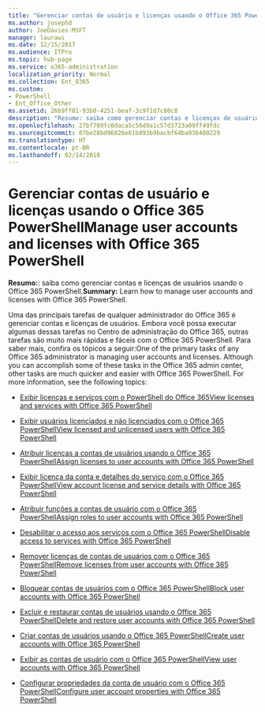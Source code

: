 ```yaml
---
title: "Gerenciar contas de usuário e licenças usando o Office 365 PowerShell"
ms.author: josephd
author: JoeDavies-MSFT
manager: laurawi
ms.date: 12/15/2017
ms.audience: ITPro
ms.topic: hub-page
ms.service: o365-administration
localization_priority: Normal
ms.collection: Ent_O365
ms.custom:
- PowerShell
- Ent_Office_Other
ms.assetid: 26b9ff81-93b0-4251-beaf-3c9f1d7c80c8
description: "Resumo: saiba como gerenciar contas e licenças de usuários usando o Office 365 PowerShell."
ms.openlocfilehash: 27bf709fc0daca5c56d9a1c57d3723a09ff49fdc
ms.sourcegitcommit: 07be28bd96826e61b893b9bacbf64ba936400229
ms.translationtype: HT
ms.contentlocale: pt-BR
ms.lasthandoff: 02/14/2018
---
```

# <a name="manage-user-accounts-and-licenses-with-office-365-powershell"></a><span data-ttu-id="b6943-103">Gerenciar contas de usuário e licenças usando o Office 365 PowerShell</span><span class="sxs-lookup"><span data-stu-id="b6943-103">Manage user accounts and licenses with Office 365 PowerShell</span></span>

 <span data-ttu-id="b6943-104">**Resumo:**: saiba como gerenciar contas e licenças de usuários usando o Office 365 PowerShell.</span><span class="sxs-lookup"><span data-stu-id="b6943-104">**Summary:** Learn how to manage user accounts and licenses with Office 365 PowerShell.</span></span>
  
<span data-ttu-id="b6943-p101">Uma das principais tarefas de qualquer administrador do Office 365 é gerenciar contas e licenças de usuários. Embora você possa executar algumas dessas tarefas no Centro de administração do Office 365, outras tarefas são muito mais rápidas e fáceis com o Office 365 PowerShell. Para saber mais, confira os tópicos a seguir:</span><span class="sxs-lookup"><span data-stu-id="b6943-p101">One of the primary tasks of any Office 365 administrator is managing user accounts and licenses. Although you can accomplish some of these tasks in the Office 365 admin center, other tasks are much quicker and easier with Office 365 PowerShell. For more information, see the following topics:</span></span>
  
- [<span data-ttu-id="b6943-108">Exibir licenças e serviços com o PowerShell do Office 365</span><span class="sxs-lookup"><span data-stu-id="b6943-108">View licenses and services with Office 365 PowerShell</span></span>](view-licenses-and-services-with-office-365-powershell.md)
    
- [<span data-ttu-id="b6943-109">Exibir usuários licenciados e não licenciados com o Office 365 PowerShell</span><span class="sxs-lookup"><span data-stu-id="b6943-109">View licensed and unlicensed users with Office 365 PowerShell</span></span>](view-licensed-and-unlicensed-users-with-office-365-powershell.md)
    
- [<span data-ttu-id="b6943-110">Atribuir licenças a contas de usuários usando o Office 365 PowerShell</span><span class="sxs-lookup"><span data-stu-id="b6943-110">Assign licenses to user accounts with Office 365 PowerShell</span></span>](assign-licenses-to-user-accounts-with-office-365-powershell.md)
    
- [<span data-ttu-id="b6943-111">Exibir licença da conta e detalhes do serviço com o Office 365 PowerShell</span><span class="sxs-lookup"><span data-stu-id="b6943-111">View account license and service details with Office 365 PowerShell</span></span>](view-account-license-and-service-details-with-office-365-powershell.md)
    
- [<span data-ttu-id="b6943-112">Atribuir funções a contas de usuário com o Office 365 PowerShell</span><span class="sxs-lookup"><span data-stu-id="b6943-112">Assign roles to user accounts with Office 365 PowerShell</span></span>](assign-roles-to-user-accounts-with-office-365-powershell.md)
    
- [<span data-ttu-id="b6943-113">Desabilitar o acesso aos serviços com o Office 365 PowerShell</span><span class="sxs-lookup"><span data-stu-id="b6943-113">Disable access to services with Office 365 PowerShell</span></span>](disable-access-to-services-with-office-365-powershell.md)
    
- [<span data-ttu-id="b6943-114">Remover licenças de contas de usuários com o Office 365 PowerShell</span><span class="sxs-lookup"><span data-stu-id="b6943-114">Remove licenses from user accounts with Office 365 PowerShell</span></span>](remove-licenses-from-user-accounts-with-office-365-powershell.md)
    
- [<span data-ttu-id="b6943-115">Bloquear contas de usuários com o Office 365 PowerShell</span><span class="sxs-lookup"><span data-stu-id="b6943-115">Block user accounts with Office 365 PowerShell</span></span>](block-user-accounts-with-office-365-powershell.md)
    
- [<span data-ttu-id="b6943-116">Excluir e restaurar contas de usuários usando o Office 365 PowerShell</span><span class="sxs-lookup"><span data-stu-id="b6943-116">Delete and restore user accounts with Office 365 PowerShell</span></span>](delete-and-restore-user-accounts-with-office-365-powershell.md)
    
- [<span data-ttu-id="b6943-117">Criar contas de usuários usando o Office 365 PowerShell</span><span class="sxs-lookup"><span data-stu-id="b6943-117">Create user accounts with Office 365 PowerShell</span></span>](create-user-accounts-with-office-365-powershell.md)
    
- [<span data-ttu-id="b6943-118">Exibir as contas de usuário com o Office 365 PowerShell</span><span class="sxs-lookup"><span data-stu-id="b6943-118">View user accounts with Office 365 PowerShell</span></span>](view-user-accounts-with-office-365-powershell.md)
    
- [<span data-ttu-id="b6943-119">Configurar propriedades da conta de usuário com o Office 365 PowerShell</span><span class="sxs-lookup"><span data-stu-id="b6943-119">Configure user account properties with Office 365 PowerShell</span></span>](configure-user-account-properties-with-office-365-powershell.md)
    

